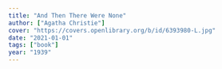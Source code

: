 ```yaml
---
title: "And Then There Were None"
author: ["Agatha Christie"]
cover: "https://covers.openlibrary.org/b/id/6393980-L.jpg"
date: "2021-01-01"
tags: ["book"]
year: "1939"
---
```

